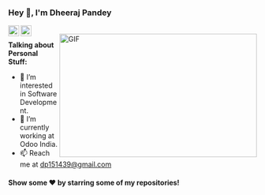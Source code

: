 ### Hey 👋, I'm Dheeraj Pandey


<a href="#">
  <img align="left" alt="Dheeraj's LinkdeIN" width="22px" src="https://cdn.jsdelivr.net/npm/simple-icons@v3/icons/linkedin.svg" />
</a>
<a href="#">
  <img align="left" alt="Dheeraj's Insta" width="22px" src="https://cdn.jsdelivr.net/npm/simple-icons@v3/icons/instagram.svg" />
</a>
<br/>
<img align="right" height="250" width="400" alt="GIF" src="https://miro.medium.com/max/1360/1*IRGHmiGsa16stedQvIaZfw.gif" />

**Talking about Personal Stuff:**

- 👀 I’m interested in Software Development.
- 🌱 I’m currently working at Odoo India.
- 📫 Reach me at dp151439@gmail.com




#### Show some ❤️     by starring some of my repositories!


